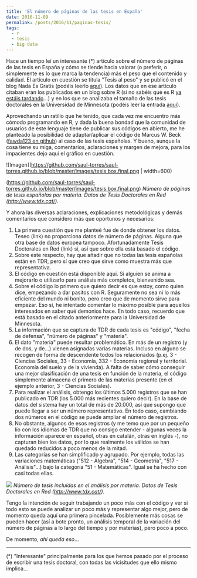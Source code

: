 ```yaml
---
title: 'El número de páginas de las tesis en España'
date: 2016-11-09
permalink: /posts/2016/11/paginas-tesis/
tags:
  - r
  - tesis
  - big data
---
```


Hace un tiempo leí un interesante (\*) artículo sobre el número de páginas de las tesis en España y cómo se tiende hacia valorar (o preferir, o simplemente es lo que marca la tendencia) más el peso que el contenido y calidad. El artículo en cuestión se titula "Tesis al peso" y se publicó en el blog Nada Es Gratis (podéis leerlo [aquí](http://nadaesgratis.es/fernandez-villaverde/tesis-al-peso)). Los datos que en ese artículo citaban eran los publicados en un blog sobre R (si no sabéis qué es R [ya estáis tardando](https://saul-torres.github.io/posts/2018/01/r-info/)...) y en los que se analizaba el tamaño de las tesis doctorales en la Universidad de Minnesota (podéis leer la entrada [aquí](http://www.r-bloggers.com/average-dissertation-and-thesis-length-take-two/)).

Aprovechando un ratillo que he tenido, que cada vez me encuentro más cómodo programando en R, y dada la buena bondad que la comunidad de usuarios de este lenguaje tiene de publicar sus códigos en abierto, me he planteado la posibilidad de adaptar/aplicar el código de Marcus W. Beck ([fawda123 en github](https://github.com/fawda123/diss_proc)) al caso de las tesis españolas. Y bueno, aunque la cosa tiene su miga, comentarios, aclaraciones y margen de mejora, para los impacientes dejo aquí el gráfico en cuestión.

![Imagen](https://github.com/saul-torres/saul-torres.github.io/blob/master/images/tesis.box.final.png | width=600)

(https://github.com/saul-torres/saul-torres.github.io/blob/master/images/tesis.box.final.png)
*Número de páginas de tesis españolas por materia. Datos de Tesis Doctorales en Red (http://www.tdx.cat/).*

Y ahora las diversas aclaraciones, explicaciones metodológicas y demás comentarios que considero más que oportunos y necesarios:

1. La primera cuestión que me planteé fue de donde obtener los datos. Teseo (link) no proporciona datos de número de páginas. Alguna que otra base de datos europea tampoco. Afortunadamente Tesis Doctorales en Red (link) sí, así que sobre ella está basado el código.
2. Sobre este respecto, hay que añadir que no todas las tesis españolas están en TDR, pero sí que creo que sirve como muestra más que representativa.
3. El código en cuestión está disponible aquí. Si alguien se anima a mejorarlo o utilizarlo para análisis más completos, bienvenido sea.
4. Sobre el código lo primero que quiero decir es que estoy, como quien dice, empezando a dar pasitos con R. Seguramente no sea ni lo más eficiente del mundo ni bonito, pero creo que de momento sirve para empezar. Eso sí, he intentado comentar lo máximo posible para aquellos interesados en saber qué demonios hace. En todo caso, recuerdo que está basado en el citado anteriormente para la Universidad de Minnesota.
5. La información que se captura de TDR de cada tesis es "código", "fecha de defensa", "número de páginas" y "materia".
6. El dato "materia" puede resultar problemático. En más de un registro (y de dos, y de...) vienen asignadas varias materias. Incluso en alguno se recogen de forma de descendente todos los relacionados (p.ej. 3 - Ciencias Sociales, 33 - Economía, 332 - Economía regional y territorial. Economía del suelo y de la vivienda). A falta de saber cómo conseguir una mejor clasificación de una tesis en función de la materia, el código simplemente almacena el primero de las materias presente (en el ejemplo anterior, 3 - Ciencias Sociales).
7. Para realizar el análisis, obtengo los últimos 5.000 registros que se han publicado en TDR (los 5.000 más recientes quiero decir). En la base de datos del sistema hay un total de más de 20.000, así que supongo que puede llegar a ser un número representativo. En todo caso, cambiando dos números en el código se puede ampliar el número de registros.
8. No obstante, algunos de esos registros (y me temo que por un pequeño lío con los idiomas de TDR que no consigo entender - algunas veces la información aparece en español, otras en catalán, otras en inglés -), no capturan bien los datos, por lo que realmente los válidos se han quedado reducidos a poco menos de la mitad.
9. Las categorías se han simplificado y agrupado. Por ejemplo, todas las variaciones matemáticas ("512 - Álgebra", "514 - Geometría", "517 - Análisis"...) bajo la categoría "51 - Matemáticas". Igual se ha hecho con casi todas ellas.

![](https://github.com/saul-torres/saul-torres.github.io/blob/master/images/tesis.num.final.png)
*Número de tesis incluídas en el análisis por materia. Datos de Tesis Doctorales en Red (http://www.tdx.cat/).*

Tengo la intención de seguir trabajando un poco más con el código y ver si todo esto se puede analizar un poco más y representar algo mejor, pero de momento queda aquí una primera pincelada. Posiblemente más cosas se pueden hacer (así a bote pronto, un análisis temporal de la variación del número de páginas a lo largo del tiempo y por materias), pero poco a poco.

De momento, _ahí queda eso_...

___
(*) "Interesante" principalmente para los que hemos pasado por el proceso de escribir una tesis doctoral, con todas las vicisitudes que ello mismo implica...
